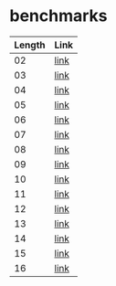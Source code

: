 ﻿# benchmarks

| Length | Link                                                                                        |
| ------ | ------------------------------------------------------------------------------------------- |
| 02     | [link](15.09.2020/SortingNetworks.Benchmarks.SN2SortSNBoseNelsonBenchmark-report-github.md) |
| 03     | [link](15.09.2020/SortingNetworks.Benchmarks.SN3SortSNBoseNelsonBenchmark-report-github.md) |
| 04     | [link](15.09.2020/SortingNetworks.Benchmarks.SN4SortSNBoseNelsonBenchmark-report-github.md) |
| 05     | [link](15.09.2020/SortingNetworks.Benchmarks.SN5SortSNBoseNelsonBenchmark-report-github.md) |
| 06     | [link](15.09.2020/SortingNetworks.Benchmarks.SN6SortSNBoseNelsonBenchmark-report-github.md) |
| 07     | [link](15.09.2020/SortingNetworks.Benchmarks.SN7SortSNBoseNelsonBenchmark-report-github.md) |
| 08     | [link](15.09.2020/SortingNetworks.Benchmarks.SN8SortSNBoseNelsonBenchmark-report-github.md) |
| 09     | [link](15.09.2020/SortingNetworks.Benchmarks.SN9SortSNBestKnownBenchmark-report-github.md)  |
| 10     | [link](15.09.2020/SortingNetworks.Benchmarks.SN10SortSNBestKnownBenchmark-report-github.md) |
| 11     | [link](15.09.2020/SortingNetworks.Benchmarks.SN11SortSNBestKnownBenchmark-report-github.md) |
| 12     | [link](15.09.2020/SortingNetworks.Benchmarks.SN12SortSNBestKnownBenchmark-report-github.md) |
| 13     | [link](15.09.2020/SortingNetworks.Benchmarks.SN13SortSNBestKnownBenchmark-report-github.md) |
| 14     | [link](15.09.2020/SortingNetworks.Benchmarks.SN14SortSNBestKnownBenchmark-report-github.md) |
| 15     | [link](15.09.2020/SortingNetworks.Benchmarks.SN15SortSNBestKnownBenchmark-report-github.md) |
| 16     | [link](15.09.2020/SortingNetworks.Benchmarks.SN16SortSNBestKnownBenchmark-report-github.md) |